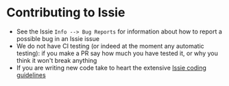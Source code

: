 # Contributing to Issie


* See the Issie `Info --> Bug Reports` for information about how to report a possible bug in an Issie issue
* We do not have CI testing (or indeed at the moment any automatic testing): if you make a PR say how much you have tested it, or why you think it won't break anything
* If you are writing new code take to heart the extensive [Issie coding guidelines](https://github.com/tomcl/issie/wiki/Coding-guidelines-for-ISSIE)
